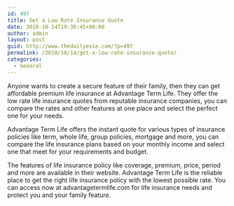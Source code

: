 ```yaml
---
id: 497
title: Get a Low Rate Insurance Quote
date: 2010-10-14T19:36:45+00:00
author: admin
layout: post
guid: http://www.thedailyevie.com/?p=497
permalink: /2010/10/14/get-a-low-rate-insurance-quote/
categories:
  - General
---
```

Anyone wants to create a secure feature of their family, then they can get affordable premium life insurance at Advantage Term Life. They offer the low rate life insurance quotes from reputable insurance companies, you can compare the rates and other features at one place and select the perfect one for your needs.

Advantage Term Life offers the instant quote for various types of insurance policies like term, whole life, group policies, mortgage and more, you can compare the life insurance plans based on your monthly income and select one that meet for your requirements and budget.

The features of life insurance policy like coverage, premium, price, period and more are available in their website. Advantage Term Life is the reliable place to get the right life insurance policy with the lowest possible rate. You can access now at advantagetermlife.com for life insurance needs and protect you and your family feature.